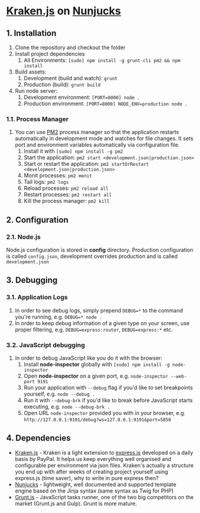 # [Kraken.js](http://krakenjs.com/) on [Nunjucks](http://mozilla.github.io/nunjucks/)

## 1. Installation

1. Clone the repository and checkout the folder
2. Install project dependencies
    1. All Environments: `[sudo] npm install -g grunt-cli pm2 && npm install`
2. Build assets:
    1. Development (build and watch): `grunt`
    2. Production (build): `grunt build`
3. Run node server:
    1. Development environment: `[PORT=8000] node .`
    2. Production environment: `[PORT=8000] NODE_ENV=production node .`

### 1.1. Process Manager

1. You can use [PM2](https://github.com/Unitech/PM2/) process manager so that the application restarts automatically in development mode and watches for file changes. It sets port and environment variables automatically via configuration file.
    1. Install it with `[sudo] npm install -g pm2`
    2. Start the application: `pm2 start <development.json|production.json>`
    3. Start or restart the application: `pm2 startOrRestart <development.json|production.json>`
    4. Monit processes: `pm2 monit`
    5. Tail logs: `pm2 logs`
    6. Reload processes: `pm2 reload all`
    7. Restart processes: `pm2 restart all`
    8. Kill the process manager: `pm2 kill`


## 2. Configuration

### 2.1. Node.js

Node.js configuration is stored in **config** directory. Production configuration is called `config.json`, development overrides production and is called `development.json`


## 3. Debugging

### 3.1. Application Logs

1. In order to see debug logs, simply prepend `DEBUG=*` to the command you're running, e.g. `DEBUG=* node .`
2. In order to keep debug information of a given type on your screen, use proper filtering, e.g. `DEBUG=express:router`, `DEBUG=express:*` etc.

### 3.2. JavaScript debugging

1. In order to debug JavaScript like you do it with the browser:
    1. Install **node-inspector** globally with `[sudo] npm install -g node-inspector`
    2. Open **node-inspector** on a given port, e.g. `node-inspector --web-port 9191`
    3. Run your application with `--debug` flag if you'd like to set breakpoints yourself, e.g. `node --debug .`
    4. Run it with `--debug-brk` if you'd like to break before JavaScript starts executing, e.g. `node --debug-brk .`
    5. Open URL `node-inspector` provided you with in your browser, e.g. `http://127.0.0.1:9191/debug?ws=127.0.0.1:9191&port=5858`


## 4. Dependencies

* [Kraken.js](http://krakenjs.com/) - Kraken is a light extension to [express.js](http://expressjs.com) developed on a daily basis by PayPal. It helps us keep everything well organised and configurable per environment via json files. Kraken's actually a structure you end up with after weeks of creating project yourself using express.js (time saver), why to write in pure express then?
* [Nunjucks](http://mozilla.github.io/nunjucks/) - lightweight, well documented and supported template engine based on the Jinja syntax (same syntax as Twig for PHP)
* [Grunt.js](http://gruntjs.com/) - JavaScript tasks runner, one of the two big competitors on the market (Grunt.js and Gulp). Grunt is more mature.
